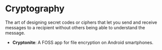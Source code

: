 [Title]: # (Cryptography)
[Difficulty]: # (Beginner)
[Order]: # (27)

# Cryptography

The art of designing secret codes or ciphers that let you send and receive messages to a recipient without others being able to understand the message.  

- **Cryptonite**: A FOSS app for file encryption on Android smartphones.